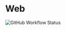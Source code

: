 # Web
![GitHub Workflow Status](https://github.com/lizaveta0/web/actions/workflows/gradle.yml/badge.svg)
